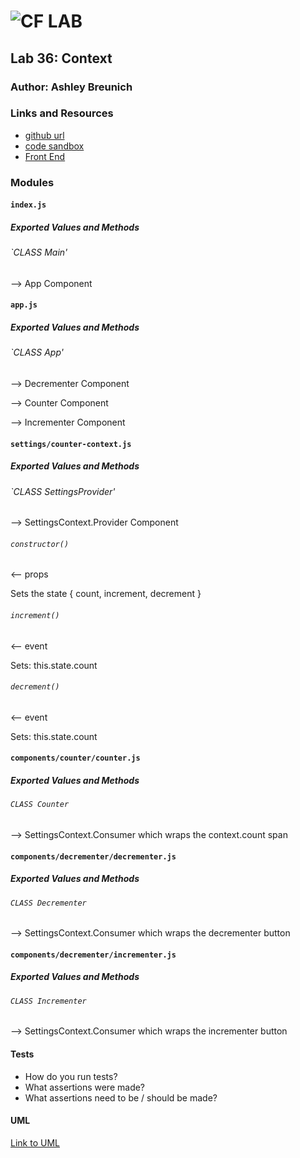 ![CF](http://i.imgur.com/7v5ASc8.png) LAB
=================================================

## Lab 36: Context

### Author: Ashley Breunich

### Links and Resources
* [github url](https://github.com/ashley-breunich/lab-36)
* [code sandbox](https://codesandbox.io/s/13kvzxy9o4)
* [Front End](https://13kvzxy9o4.codesandbox.io/)

### Modules
#### `index.js`
##### Exported Values and Methods

###### `CLASS Main'
--> App Component


#### `app.js`
##### Exported Values and Methods

###### `CLASS App'
--> Decrementer Component

--> Counter Component

--> Incrementer Component


#### `settings/counter-context.js`
##### Exported Values and Methods

###### `CLASS SettingsProvider'
--> SettingsContext.Provider Component

###### `constructor()`
<-- props

Sets the state { count, increment, decrement }

###### `increment()`
<-- event

Sets: this.state.count 

###### `decrement()`
<-- event

Sets: this.state.count 


#### `components/counter/counter.js`
##### Exported Values and Methods

###### `CLASS Counter`
--> SettingsContext.Consumer which wraps the context.count span


#### `components/decrementer/decrementer.js`
##### Exported Values and Methods

###### `CLASS Decrementer`
--> SettingsContext.Consumer which wraps the decrementer button


#### `components/decrementer/incrementer.js`
##### Exported Values and Methods

###### `CLASS Incrementer`
--> SettingsContext.Consumer which wraps the incrementer button


#### Tests
* How do you run tests?
* What assertions were made?
* What assertions need to be / should be made?

#### UML
[Link to UML]('assets/lab35-uml.jpg')